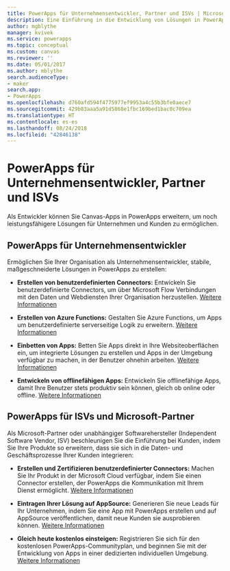 ```yaml
---
title: PowerApps für Unternehmensentwickler, Partner und ISVs | Microsoft-Dokumentation
description: Eine Einführung in die Entwicklung von Lösungen in PowerApps.
author: mgblythe
manager: kvivek
ms.service: powerapps
ms.topic: conceptual
ms.custom: canvas
ms.reviewer: ''
ms.date: 05/01/2017
ms.author: mblythe
search.audienceType:
- maker
search.app:
- PowerApps
ms.openlocfilehash: d760afd594f4775977ef9953a4c55b3bfe0aece7
ms.sourcegitcommit: 429b83aaa5a91d5868e1fbc169bed1bac0c709ea
ms.translationtype: HT
ms.contentlocale: es-es
ms.lasthandoff: 08/24/2018
ms.locfileid: "42846138"
---
```

# <a name="powerapps-for-enterprise-developers-partners-and-isvs"></a>PowerApps für Unternehmensentwickler, Partner und ISVs

Als Entwickler können Sie Canvas-Apps in PowerApps erweitern, um noch leistungsfähigere Lösungen für Unternehmen und Kunden zu ermöglichen.

## <a name="powerapps-for-enterprise-developers"></a>PowerApps für Unternehmensentwickler

Ermöglichen Sie Ihrer Organisation als Unternehmensentwickler, stabile, maßgeschneiderte Lösungen in PowerApps zu erstellen:

- **Erstellen von benutzerdefinierten Connectors:** Entwickeln Sie benutzerdefinierte Connectors, um über Microsoft Flow Verbindungen mit den Daten und Webdiensten Ihrer Organisation herzustellen. [Weitere Informationen](https://docs.microsoft.com/connectors/custom-connectors/)

- **Erstellen von Azure Functions:** Gestalten Sie Azure Functions, um Apps um benutzerdefinierte serverseitige Logik zu erweitern. [Weitere Informationen](https://docs.microsoft.com/azure/azure-functions/functions-powerapps-scenario)

- **Einbetten von Apps:** Betten Sie Apps direkt in Ihre Websiteoberflächen ein, um integrierte Lösungen zu erstellen und Apps in der Umgebung verfügbar zu machen, in der Benutzer ohnehin arbeiten. [Weitere Informationen](embed-apps-dev.md)

- **Entwickeln von offlinefähigen Apps:** Entwickeln Sie offlinefähige Apps, damit Ihre Benutzer stets produktiv sein können, gleich ob online oder offline. [Weitere Informationen](offline-apps.md)

## <a name="powerapps-for-isvs-and-microsoft-partners"></a>PowerApps für ISVs und Microsoft-Partner

Als Microsoft-Partner oder unabhängiger Softwarehersteller (Independent Software Vendor, ISV) beschleunigen Sie die Einführung bei Kunden, indem Sie Ihre Produkte so erweitern, dass sie sich in die Daten- und Geschäftsprozesse Ihrer Kunden integrieren:

- **Erstellen und Zertifizieren benutzerdefinierter Connectors:** Machen Sie Ihr Produkt in der Microsoft Cloud verfügbar, indem Sie einen Connector erstellen, der PowerApps die Kommunikation mit Ihrem Dienst ermöglicht. [Weitere Informationen](https://docs.microsoft.com/connectors/custom-connectors/submit-certification)

- **Eintragen Ihrer Lösung auf AppSource:** Generieren Sie neue Leads für Ihr Unternehmen, indem Sie eine App mit PowerApps erstellen und auf AppSource veröffentlichen, damit neue Kunden sie ausprobieren können. [Weitere Informationen](dev-appsource-test-drive.md)

- **Gleich heute kostenlos einsteigen:** Registrieren Sie sich für den kostenlosen PowerApps-Communityplan, und beginnen Sie mit der Entwicklung von Apps in einer dedizierten individuellen Umgebung. [Weitere Informationen](../dev-community-plan.md)
